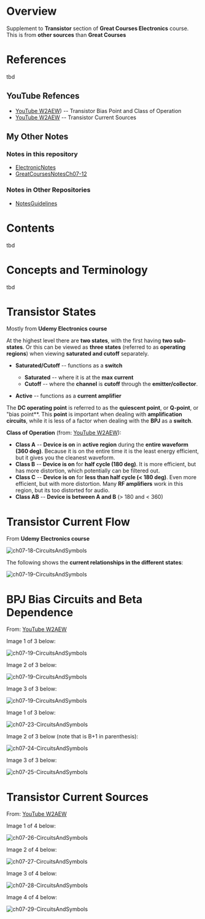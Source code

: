 # Overview

Supplement to **Transistor** section of **Great Courses Electronics** course.  This is from **other sources** than **Great Courses**

# References

tbd

## YouTube Refences

* [YouTube W2AEW](https://www.youtube.com/watch?v=c6cmkm3UPUI&t=0s&list=PLz-uMW75nraucCLdxaGyuIiIFHk8G3bzE&index=22)) -- Transistor Bias Point and Class of Operation 
* [YouTube W2AEW](https://www.youtube.com/watch?v=xR0RfmmRhDw&list=PL4ZSD4omd_Aw-ozOphzFCkhWMtBdyEIrP&index=30) -- Transistor Current Sources

## My Other Notes

### Notes in this repository

* [ElectronicNotes](https://github.com/GitLeeRepo/ElectronicsNotes/blob/master/ElectronicsNotes.md#overview)
* [GreatCoursesNotesCh07-12](https://github.com/GitLeeRepo/ElectronicsNotes/blob/master/GreatCoursesNotesCh07-12.md#overview)


### Notes in Other Repositories

* [NotesGuidelines](https://github.com/GitLeeRepo/NotesGuidlines/blob/master/NotesGuidelines.md#overview)

# Contents

tbd

# Concepts and Terminology

tbd

# Transistor States

Mostly from **Udemy Electronics course**

At the highest level there are **two states**, with the first having **two sub-states**.  Or this can be viewed as **three states** (referred to as **operating regions**) when viewing **saturated and cutoff** separately.

* **Saturated/Cutoff** -- functions as a **switch**
  * **Saturated** -- where it is at the **max current**
  * **Cutoff** -- where the **channel** is **cutoff** through  the **emitter/collector**.

* **Active** -- functions as a **current amplifier**

The **DC operating point** is referred to as the **quiescent point**, or **Q-point**, or "bias point**.  This **point** is important when dealing with **amplification circuits**, while it is less of a factor when dealing with the **BPJ** as a **switch**.

**Class of Operation** (from: [YouTube W2AEW](https://www.youtube.com/watch?v=c6cmkm3UPUI&t=0s&list=PLz-uMW75nraucCLdxaGyuIiIFHk8G3bzE&index=22)):

* **Class A** -- **Device is on** in **active region** during the **entire waveform (360 deg)**.  Because it is on the entire time it is the least energy efficient, but it gives you the cleanest waveform.
* **Class B** --  **Device is on** for **half cycle (180 deg)**.  It is more efficient, but has more distortion, which potentially can be filtered out.
* **Class C** --  **Device is on** for **less than half cycle (\< 180 deg)**.  Even more efficient, but with more distortion.  Many **RF amplifiers** work in this region, but its too distorted for audio.
* **Class AB** -- **Device is between A and B** (\> 180 and \< 360)

# Transistor Current Flow

From **Udemy Electronics course**

![ch07-18-CircuitsAndSymbols](images/GreatCourses/ch07/ch07-18-Transistors.png) 

The following shows the **current relationships in the different states**:

![ch07-19-CircuitsAndSymbols](images/GreatCourses/ch07/ch07-19-Transistors.png) 

# BPJ Bias Circuits and Beta Dependence

From: [YouTube W2AEW](https://www.youtube.com/watch?v=c6cmkm3UPUI&t=0s&list=PLz-uMW75nraucCLdxaGyuIiIFHk8G3bzE&index=22)

Image 1 of 3 below:

![ch07-19-CircuitsAndSymbols](images/GreatCourses/ch07/ch07-20-Transistors.png) 

Image 2 of 3 below:

![ch07-19-CircuitsAndSymbols](images/GreatCourses/ch07/ch07-21-Transistors.png) 

Image 3 of 3 below:

![ch07-19-CircuitsAndSymbols](images/GreatCourses/ch07/ch07-22-Transistors.png) 

Image 1 of 3 below:

![ch07-23-CircuitsAndSymbols](images/GreatCourses/ch07/ch07-23-Transistors.png) 

Image 2 of 3 below (note that is B+1 in parenthesis):

![ch07-24-CircuitsAndSymbols](images/GreatCourses/ch07/ch07-24-Transistors.png) 

Image 3 of 3 below:

![ch07-25-CircuitsAndSymbols](images/GreatCourses/ch07/ch07-25-Transistors.png) 

# Transistor Current Sources

From: [YouTube W2AEW](https://www.youtube.com/watch?v=xR0RfmmRhDw&list=PL4ZSD4omd_Aw-ozOphzFCkhWMtBdyEIrP&index=30)

Image 1 of 4 below:

![ch07-26-CircuitsAndSymbols](images/GreatCourses/ch07/ch07-26-Transistors.png) 

Image 2 of 4 below:

![ch07-27-CircuitsAndSymbols](images/GreatCourses/ch07/ch07-27-Transistors.png) 

Image 3 of 4 below:

![ch07-28-CircuitsAndSymbols](images/GreatCourses/ch07/ch07-28-Transistors.png) 

Image 4 of 4 below:

![ch07-29-CircuitsAndSymbols](images/GreatCourses/ch07/ch07-29-Transistors.png) 
